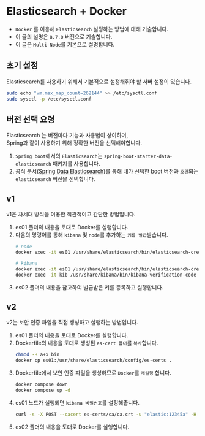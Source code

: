 # Elasticsearch + Docker
- `Docker` 를 이용해 `Elasticsearch` 설정하는 방법에 대해 기술합니다.
- 이 글의 설명은 `8.7.0` 버전으로 기술합니다.
- 이 글은 `Multi Node`를 기본으로 설명합니다.

## 초기 설정
Elasticsearch를 사용하기 위해서 기본적으로 설정해줘야 할 서버 설정이 있습니다.
```bash
sudo echo "vm.max_map_count=262144" >> /etc/sysctl.conf
sudo sysctl -p /etc/sysctl.conf 
```

## 버전 선택 요령
Elasticsearch 는 버전마다 기능과 사용법이 상이하며,  
Spring과 같이 사용하기 위해 정확한 버전을 선택해야합니다.
1. `Spring boot`에서의 `Elasticsearch`는 `spring-boot-starter-data-elasticsearch` 패키지를 사용합니다.
2. 공식 문서([Spring Data Elasticsearch](https://docs.spring.io/spring-data/elasticsearch/docs/current/reference/html/))를 통해 내가 선택한 boot 버전과 `호환`되는 `elasticsearch` 버전을 선택합니다.

## v1
v1은 차세대 방식을 이용한 직관적이고 간단한 방법입니다.
1. es01 폴더의 내용을 토대로 Docker를 실행합니다.
2. 다음의 명령어를 통해 `kibana` 및 `node`를 추가하는 `키를 발급`받습니다.
    ```bash
    # node
    docker exec -it es01 /usr/share/elasticsearch/bin/elasticsearch-create-enrollment-token -s node
    
    # kibana
    docker exec -it es01 /usr/share/elasticsearch/bin/elasticsearch-create-enrollment-token -s kibana
    docker exec -it kib /usr/share/kibana/bin/kibana-verification-code
    ```
3. es02 폴더의 내용을 참고하여 발급받은 키를 등록하고 실행합니다.

## v2
v2는 보안 인증 파일을 직접 생성하고 실행하는 방법입니다.
1. es01 폴더의 내용을 토대로 Docker를 실행합니다.
2. Dockerfile의 내용을 토대로 생성된 `es-cert 폴더`를 `복사`합니다.
    ```bash
    chmod -R a+x bin
    docker cp es01:/usr/share/elasticsearch/config/es-certs .
    ```
3. Dockerfile에서 보안 인증 파일을 생성하므로 `Docker`를 `재실행` 합니다.
    ```bash
    docker compose down
    docker compose up -d
    ```
3. es01 노드가 실행되면 `kibana 비밀번호`를 설정해줍니다.
    ```bash
    curl -s -X POST --cacert es-certs/ca/ca.crt -u "elastic:12345a" -H "Content-Type: application/json" https://localhost:9200/_security/user/kibana_system/_password -d '{ "password": "12345a" }'
    ```
4. es02 폴더의 내옹을 토대로 Docker를 실행합니다.